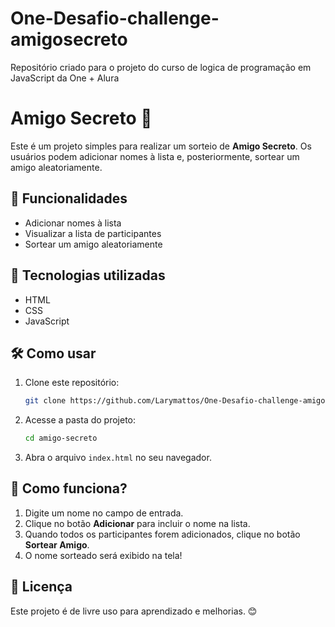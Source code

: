 # One-Desafio-challenge-amigosecreto
Repositório criado para o projeto do curso de logica de programação em JavaScript da One + Alura

# Amigo Secreto 🎉

Este é um projeto simples para realizar um sorteio de **Amigo Secreto**. Os usuários podem adicionar nomes à lista e, posteriormente, sortear um amigo aleatoriamente.

## 🚀 Funcionalidades

- Adicionar nomes à lista
- Visualizar a lista de participantes
- Sortear um amigo aleatoriamente

## 📌 Tecnologias utilizadas

- HTML
- CSS
- JavaScript 

## 🛠 Como usar

1. Clone este repositório:
   ```sh
   git clone https://github.com/Larymattos/One-Desafio-challenge-amigosecreto.git
   ```
2. Acesse a pasta do projeto:
   ```sh
   cd amigo-secreto
   ```
3. Abra o arquivo `index.html` no seu navegador.

## 🎯 Como funciona?

1. Digite um nome no campo de entrada.
2. Clique no botão **Adicionar** para incluir o nome na lista.
3. Quando todos os participantes forem adicionados, clique no botão **Sortear Amigo**.
4. O nome sorteado será exibido na tela!


## 📜 Licença

Este projeto é de livre uso para aprendizado e melhorias. 😊


